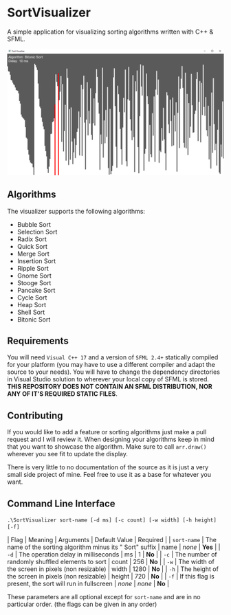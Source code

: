 # SortVisualizer

A simple application for visualizing sorting algorithms written with C++ & SFML.

<img src="image.png"/>

## Algorithms

The visualizer supports the following algorithms:

 - Bubble Sort
 - Selection Sort
 - Radix Sort
 - Quick Sort
 - Merge Sort
 - Insertion Sort
 - Ripple Sort
 - Gnome Sort
 - Stooge Sort
 - Pancake Sort
 - Cycle Sort
 - Heap Sort
 - Shell Sort
 - Bitonic Sort

## Requirements

You will need `Visual C++ 17` and a version of `SFML 2.4+` statically compiled for your platform (you may have to use a different compiler and adapt the source to your needs).  You will have to change the dependency directories in Visual Studio solution to wherever your local copy of SFML is stored. **THIS REPOSITORY DOES NOT CONTAIN AN SFML DISTRIBUTION, NOR ANY OF IT'S REQUIRED STATIC FILES**.

## Contributing

If you would like to add a feature or sorting algorithms just make a pull request and I will review it.  When designing your algorithms keep in mind that you want to showcase the algorithm.  Make sure to call `arr.draw()` wherever you see fit to update the display.

There is very little to no documentation of the source as it is just a very small side project of mine.  Feel free to use it as a base for whatever you want. 

## Command Line Interface

	.\SortVisualizer sort-name [-d ms] [-c count] [-w width] [-h height] [-f]

| Flag | Meaning | Arguments | Default Value | Required |
| `sort-name` | The name of the sorting algorithm minus its " Sort" suffix | name | *none* | **Yes** |
| `-d` | The operation delay in milliseconds | ms | 1 | **No** |
| `-c` | The number of randomly shuffled elements to sort | count | 256 | **No** |
| `-w` | The width of the screen in pixels (non resizable) | width | 1280 | **No** |
| `-h` | The height of the screen in pixels (non resizable) | height | 720 | **No** |
| `-f` | If this flag is present, the sort will run in fullscreen | *none*  | *none* | **No** |

These parameters are all optional except for `sort-name` and are in no particular order. (the flags can be given in any order)
